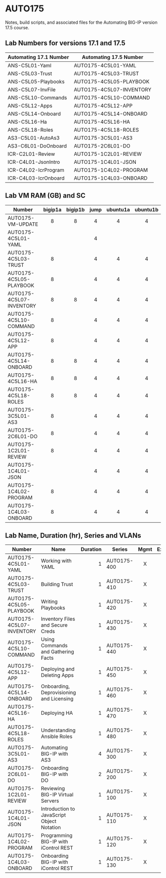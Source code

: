 # AUTO175

Notes, build scripts, and associated files for the Automating BIG-IP version 17.5 course.

## Lab Numbers for versions 17.1 and 17.5

| Automating 17.1 Number | Automating 17.5 Number   |
| ---------------------- | ------------------------ |
| ANS-C5L01-Yaml         | AUTO175-4C5L01-YAML      |
| ANS-C5L03-Trust        | AUTO175-4C5L03-TRUST     |
| ANS-C5L05-Playbooks    | AUTO175-4C5L05-PLAYBOOK  |
| ANS-C5L07-InvFile      | AUTO175-4C5L07-INVENTORY |
| ANS-C5L10-Commands     | AUTO175-4C5L10-COMMAND   |
| ANS-C5L12-Apps         | AUTO175-4C5L12-APP       |
| ANS-C5L14-Onboard      | AUTO175-4C5L14-ONBOARD   |
| ANS-C5L16-Ha           | AUTO175-4C5L16-HA        |
| ANS-C5L18-Roles        | AUTO175-4C5L18-ROLES     |
| AS3-C5L01-AutoAs3      | AUTO175-3C5L01-AS3       |
| AS3-C6L01-DoOnboard    | AUTO175-2C6L01-DO        |
| ICR-C2L01-Review       | AUTO175-1C2L01-REVIEW    |
| ICR-C4L01-JsonIntro    | AUTO175-1C4L01-JSON      |
| ICR-C4L02-IcrProgram   | AUTO175-1C4L02-PROGRAM   |
| ICR-C4L03-IcrOnboard   | AUTO175-1C4L03-ONBOARD   |

## Lab VM RAM (GB) and SC

<!--start-vm-table-->
| Number                   | bigip1a | bigip1b | jump | ubuntu1a | ubuntu1b |
| ------------------------ | :-----: | :-----: | :--: | :------: | :------: |
| AUTO175-VM-UPDATE        |    8    |    8    |  4   |    4     |    4     |
| AUTO175-4C5L01-YAML      |         |         |  4   |          |          |
| AUTO175-4C5L03-TRUST     |    8    |         |  4   |    4     |    4     |
| AUTO175-4C5L05-PLAYBOOK  |    8    |         |  4   |    4     |    4     |
| AUTO175-4C5L07-INVENTORY |    8    |    8    |  4   |    4     |    4     |
| AUTO175-4C5L10-COMMAND   |    8    |         |  4   |    4     |    4     |
| AUTO175-4C5L12-APP       |    8    |         |  4   |    4     |    4     |
| AUTO175-4C5L14-ONBOARD   |    8    |    8    |  4   |    4     |    4     |
| AUTO175-4C5L16-HA        |    8    |    8    |  4   |    4     |    4     |
| AUTO175-4C5L18-ROLES     |    8    |    8    |  4   |    4     |    4     |
| AUTO175-3C5L01-AS3       |    8    |         |  4   |    4     |    4     |
| AUTO175-2C6L01-DO        |    8    |         |  4   |    4     |    4     |
| AUTO175-1C2L01-REVIEW    |    8    |         |  4   |    4     |    4     |
| AUTO175-1C4L01-JSON      |         |         |  4   |    4     |    4     |
| AUTO175-1C4L02-PROGRAM   |    8    |         |  4   |    4     |    4     |
| AUTO175-1C4L03-ONBOARD   |    8    |         |  4   |    4     |    4     |
<!--end-vm-table-->

## Lab Name, Duration (hr), Series and VLANs

| Number                   | Name                                       | Duration | Series      | Mgmt | External | Internal |
| ------------------------ | ------------------------------------------ | -------: | ----------- | :--: | :------: | :------: |
| AUTO175-4C5L01-YAML      | Working with YAML                          |        1 | AUTO175-400 |  X   |    X     |          |
| AUTO175-4C5L03-TRUST     | Building Trust                             |        1 | AUTO175-410 |  X   |    X     |          |
| AUTO175-4C5L05-PLAYBOOK  | Writing Playbooks                          |        1 | AUTO175-420 |  X   |    X     |          |
| AUTO175-4C5L07-INVENTORY | Inventory Files and Secure Creds           |        1 | AUTO175-430 |  X   |    X     |          |
| AUTO175-4C5L10-COMMAND   | Using Commands and Gathering Facts         |        1 | AUTO175-440 |  X   |    X     |          |
| AUTO175-4C5L12-APP       | Deploying and Deleting Apps                |        1 | AUTO175-450 |  X   |    X     |          |
| AUTO175-4C5L14-ONBOARD   | Onboarding, Deprovisioning and Licensing   |        1 | AUTO175-460 |  X   |    X     |          |
| AUTO175-4C5L16-HA        | Deploying HA                               |        1 | AUTO175-470 |  X   |    X     |          |
| AUTO175-4C5L18-ROLES     | Understanding Ansible Roles                |        1 | AUTO175-480 |  X   |    X     |          |
| AUTO175-3C5L01-AS3       | Automating BIG-IP with AS3                 |        4 | AUTO175-300 |  X   |    X     |          |
| AUTO175-2C6L01-DO        | Onboarding BIG-IP with DO                  |        2 | AUTO175-200 |  X   |    X     |          |
| AUTO175-1C2L01-REVIEW    | Reviewing BIG-IP Virtual Servers           |        1 | AUTO175-100 |  X   |    X     |          |
| AUTO175-1C4L01-JSON      | Introduction to JavaScript Object Notation |        1 | AUTO175-110 |  X   |    X     |          |
| AUTO175-1C4L02-PROGRAM   | Programming BIG-IP with iControl REST      |        1 | AUTO175-120 |  X   |    X     |          |
| AUTO175-1C4L03-ONBOARD   | Onboarding BIG-IP with iControl REST       |        1 | AUTO175-130 |  X   |    X     |          |
